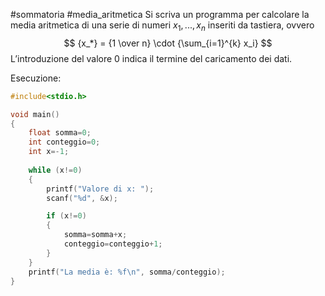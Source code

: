 #sommatoria #media_aritmetica 
Si scriva un programma per calcolare la media aritmetica di una serie di numeri $x_1, ..., x_n$ inseriti da tastiera, ovvero
$$
  {x_*} = {1 \over n} \cdot {\sum_{i=1}^{k} x_i}
$$
L’introduzione del valore 0 indica il termine del caricamento dei dati.

Esecuzione:
```c
#include<stdio.h>

void main()
{
    float somma=0;
    int conteggio=0;
    int x=-1;
    
    while (x!=0)
    {
        printf("Valore di x: ");
        scanf("%d", &x);

        if (x!=0)
        {
            somma=somma+x;
            conteggio=conteggio+1;
        }
    }
    printf("La media è: %f\n", somma/conteggio);
}
```

